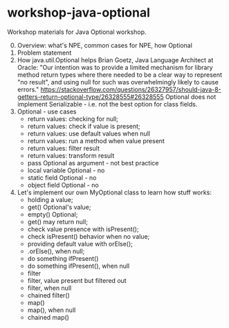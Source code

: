 # workshop-java-optional
Workshop materials for Java Optional workshop.

0. Overview: what's NPE, common cases for NPE, how Optional  
0. Problem statement
0. How java.util.Optional helps
Brian Goetz, Java Language Architect at Oracle: "Our intention was to provide a limited mechanism for library method return types where there needed to be a clear way to represent "no result", and using null for such was overwhelmingly likely to cause errors." https://stackoverflow.com/questions/26327957/should-java-8-getters-return-optional-type/26328555#26328555
Optional does not implement Serializable - i.e. not the best option for class fields.
0. Optional - use cases
	* return values: checking for null;
	* return values: check if value is present;
	* return values: use default values when null
	* return values: run a method when value present
	* return values: filter result
	* return values: transform result
	* pass Optional as argument - not best practice
	* local variable Optional - no
	* static field Optional - no
	* object field Optional - no
0. Let's implement our own MyOptional class to learn how stuff works:
	* holding a value;
	* get() Optional's value;
	* empty() Optional;
	* get() may return null;
	* check value presence with isPresent();
	* check isPresent() behavior when no value;
	* providing default value with orElse();
	* .orElse(), when null;
	* do something ifPresent()
	* do something ifPresent(), when null
	* filter
	* filter, value present but filtered out
	* filter, when null
	* chained filter()
	* map()
	* map(), when null
	* chained map()
